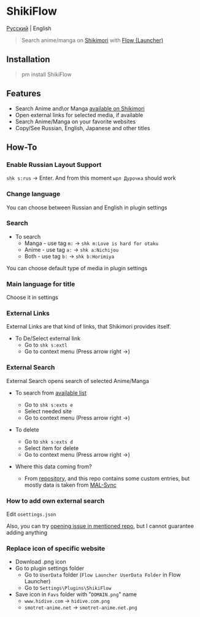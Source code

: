 # ShikiFlow

[Русский](ReadMe.ru.md) | English

> Search anime/manga on [Shikimori](https://shikimori.one) with [Flow (Launcher)](https://www.flowlauncher.com)

## Installation

> pm install ShikiFlow

## Features

- Search Anime and\or Manga [available on Shikimori](https://shikimori.one/anime-industry)
- Open external links for selected media, if available
- Search Anime/Manga on your favorite websites
- Copy/See Russian, English, Japanese and other titles

## How-To

### Enable Russian Layout Support

`shk s:rus` -> Enter. And from this moment `ырл Дурочка` should work

### Change language

You can choose between Russian and English in plugin settings

### Search

- To search
  - Manga - use tag `m:` -> `shk m:Love is hard for otaku`
  - Anime - use tag `a:` -> `shk a:Nichijou`
  - Both - use tag `b:` -> `shk b:Horimiya`

You can choose default type of media in plugin settings

### Main language for title

Choose it in settings

### External Links

External Links are that kind of links, that Shikimori provides itself.

- To De/Select external link
  - Go to `shk s:extl`
  - Go to context menu (Press arrow right →)

### External Search

External Search opens search of selected Anime/Manga

- To search from [available list](https://github.com/NoPlagiarism/AnMaSearchTerms)
  - Go to `shk s:exts e`
  - Select needed site
  - Go to context menu (Press arrow right →)
- To delete
  - Go to `shk s:exts d`
  - Select item for delete
  - Go to context menu (Press arrow right →)

- Where this data coming from?
  - From [repository](https://github.com/NoPlagiarism/AnMaSearchTerms), and this repo contains some custom entries, but mostly data is taken from [MAL-Sync](https://malsync.moe)

### How to add own external search

<!-- TODO: write this after AnMaSearchTerms ReadMe -->
<!-- - Go to `UserData` folder (`Flow Launcher UserData Folder` in Flow Launcher)
- Go to `Settings\Plugins\ShikiFlow`
- Open `osettings.json`
  - If it does not exists, try adding some External Link or External Search using steps above
- -->

Edit `osettings.json`

Also, you can try [opening issue in mentioned repo](https://github.com/NoPlagiarism/AnMaSearchTerms), but I cannot guarantee adding anything

### Replace icon of specific website

- Download .png icon
- Go to plugin settings folder
  - Go to `UserData` folder (`Flow Launcher UserData Folder` in Flow Launcher)
  - Go to `Settings\Plugins\ShikiFlow`
- Save icon in `Favs` folder with "`DOMAIN.png`" name
  - `www.hidive.com` -> `hidive.com.png`
  - `smotret-anime.net` -> `smotret-anime.net.png`
